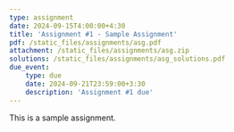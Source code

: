 ```yaml
---
type: assignment
date: 2024-09-15T4:00:00+4:30
title: 'Assignment #1 - Sample Assignment'
pdf: /static_files/assignments/asg.pdf
attachment: /static_files/assignments/asg.zip
solutions: /static_files/assignments/asg_solutions.pdf
due_event: 
    type: due
    date: 2024-09-21T23:59:00+3:30
    description: 'Assignment #1 due'
---
```

This is a sample assignment.
